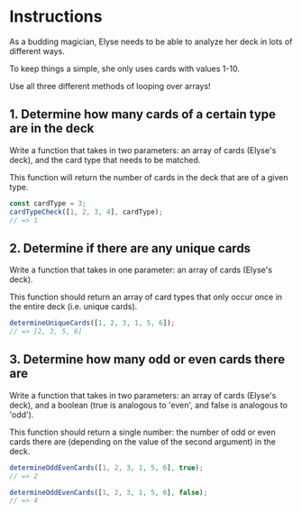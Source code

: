 # Instructions

As a budding magician, Elyse needs to be able to analyze her deck in lots of different ways.

To keep things a simple, she only uses cards with values 1-10.

Use all three different methods of looping over arrays!

## 1. Determine how many cards of a certain type are in the deck

Write a function that takes in two parameters: an array of cards (Elyse's deck), and the card type that needs to be matched.

This function will return the number of cards in the deck that are of a given type.

```javascript
const cardType = 3;
cardTypeCheck([1, 2, 3, 4], cardType);
// => 1
```

## 2. Determine if there are any unique cards

Write a function that takes in one parameter: an array of cards (Elyse's deck).

This function should return an array of card types that only occur once in the entire deck (i.e. unique cards).

```javascript
determineUniqueCards([1, 2, 3, 1, 5, 6]);
// => [2, 3, 5, 6]
```

## 3. Determine how many odd or even cards there are

Write a function that takes in two parameters: an array of cards (Elyse's deck), and a boolean (true is analogous to 'even', and false is analogous to 'odd').

This function should return a single number: the number of odd or even cards there are (depending on the value of the second argument) in the deck.

```javascript
determineOddEvenCards([1, 2, 3, 1, 5, 6], true);
// => 2

determineOddEvenCards([1, 2, 3, 1, 5, 6], false);
// => 4
```
